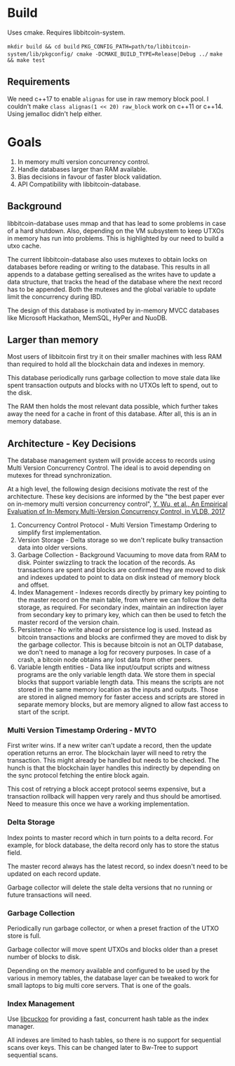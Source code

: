 # Build

Uses cmake. Requires libbitcoin-system.

`mkdir build && cd build`
`PKG_CONFIG_PATH=path/to/libbitcoin-system/lib/pkgconfig/ cmake -DCMAKE_BUILD_TYPE=Release|Debug ../`
`make && make test`

## Requirements

We need c++17 to enable `alignas` for use in raw memory block pool. I
couldn't make `class alignas(1 << 20) raw_block` work on c++11 or
c++14. Using jemalloc didn't help either.

# Goals

1. In memory multi version concurrency control.
2. Handle databases larger than RAM available.
3. Bias decisions in favour of faster block validation.
4. API Compatibility with libbitcoin-database.

## Background

libbitcoin-database uses mmap and that has lead to some problems in
case of a hard shutdown. Also, depending on the VM subsystem to keep
UTXOs in memory has run into problems. This is highlighted by our need
to build a utxo cache.

The current libbitcoin-database also uses mutexes to obtain locks on
databases before reading or writing to the database. This results in
all appends to a database getting serealised as the writes have to
update a data structure, that tracks the head of the database where
the next record has to be appended. Both the mutexes and the global
variable to update limit the concurrency during IBD.

The design of this database is motivated by in-memory MVCC databases
like Microsoft Hackathon, MemSQL, HyPer and NuoDB.

## Larger than memory

Most users of libbitcoin first try it on their smaller machines with
less RAM than required to hold all the blockchain data and indexes in
memory.

This database periodically runs garbage collection to move stale data
like spent transaction outputs and blocks with no UTXOs left to spend,
out to the disk.

The RAM then holds the most relevant data possible, which further
takes away the need for a cache in front of this database. After all,
this is an in memory database.

## Architecture - Key Decisions

The database management system will provide access to records using
Multi Version Concurrency Control. The ideal is to avoid depending on
mutexes for thread synchronization.

At a high level, the following design decisions motivate the rest of
the architecture. These key decisions are informed by the "the best
paper ever on in-memory multi version concurrency control", [Y. Wu, et
al., An Empirical Evaluation of In-Memory Multi-Version Concurrency
Control, in VLDB,
2017](https://15721.courses.cs.cmu.edu/spring2020/papers/03-mvcc1/wu-vldb2017.pdf)

1. Concurrency Control Protocol - Multi Version Timestamp Ordering to
   simplify first implementation.
1. Version Storage - Delta storage so we don't replicate bulky
   transaction data into older versions.
2. Garbage Collection - Background Vacuuming to move data from RAM to
   disk. Pointer swizzling to track the location of the records. As
   transactions are spent and blocks are confirmed they are moved to
   disk and indexes updated to point to data on disk instead of memory
   block and offset.
3. Index Management - Indexes records directly by primary key pointing
   to the master record on the main table, from where we can follow
   the delta storage, as required. For secondary index, maintain an
   indirection layer from secondary key to primary key, which can then
   be used to fetch the master record of the version chain.
4. Persistence - No write ahead or persistence log is used. Instead as
   bitcoin transactions and blocks are confirmed they are moved to
   disk by the garbage collector. This is because bitcoin is not an
   OLTP database, we don't need to manage a log for recovery
   purposes. In case of a crash, a bitcoin node obtains any lost data
   from other peers.
5. Variable length entities - Data like input/output scripts and
   witness programs are the only variable length data. We store them
   in special blocks that support variable length data. This means the
   scripts are not stored in the same memory location as the inputs
   and outputs. Those are stored in aligned memory for faster access
   and scripts are stored in separate memory blocks, but are memory
   aligned to allow fast access to start of the script.

### Multi Version Timestamp Ordering - MVTO

First writer wins. If a new writer can't update a record, then the
update operation returns an error. The blockchain layer will need to
retry the transaction. This might already be handled but needs to be
checked. The hunch is that the blockchain layer handles this
indirectly by depending on the sync protocol fetching the entire block
again.

This cost of retrying a block accept protocol seems expensive, but a
transaction rollback will happen very rarely and thus should be
amortised. Need to measure this once we have a working implementation.

### Delta Storage

Index points to master record which in turn points to a delta
record. For example, for block database, the delta record only has to
store the status field.

The master record always has the latest record, so index doesn't need
to be updated on each record update.

Garbage collector will delete the stale delta versions that no running or
future transactions will need.

### Garbage Collection

Periodically run garbage collector, or when a preset fraction of the
UTXO store is full.

Garbage collector will move spent UTXOs and blocks older than a preset
number of blocks to disk.

Depending on the memory available and configured to be used by the
various in memory tables, the database layer can be tweaked to work
for small laptops to big multi core servers. That is one of the goals.

### Index Management

Use [libcuckoo](https://github.com/efficient/libcuckoo) for providing
a fast, concurrent hash table as the index manager.

All indexes are limited to hash tables, so there is no support for
sequential scans over keys. This can be changed later to Bw-Tree to
support sequential scans.
